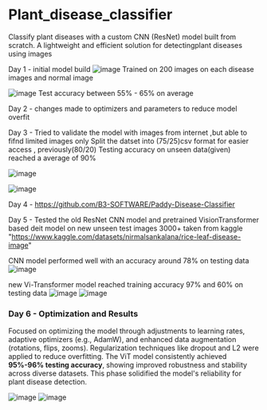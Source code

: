 # Plant_disease_classifier
Classify plant diseases with a custom CNN (ResNet) model built from scratch. A lightweight and efficient solution for detectingplant diseases using images

Day 1 - initial model build
![image](https://github.com/user-attachments/assets/9307abe4-7a72-4de8-964f-b562f90a4fc3)
Trained on 200 images on each disease images and normal image

![image](https://github.com/user-attachments/assets/1560805e-4778-4358-a224-eb815a4c8baf)
Test accuracy between 55% - 65% on average

Day 2 - changes made to optimizers and parameters to reduce model overfit

Day 3 - Tried to validate the model with images from internet ,but able to fifnd limited images only
  Split the datset into (75/25)csv format for easier access , previously(80/20)
  Testing accuracy on unseen data(given) reached a average of 90%
  
  ![image](https://github.com/user-attachments/assets/3c9c214e-9d32-4f7f-a4bf-b776329601ce)

  ![image](https://github.com/user-attachments/assets/1f16d1b2-a2c9-4b18-9b85-f91d43077fb4)

 
Day 4 - https://github.com/B3-SOFTWARE/Paddy-Disease-Classifier

Day 5 - Tested the old ResNet CNN model and pretrained VisionTransformer based deit model on  new unseen test images 3000+ taken from kaggle "https://www.kaggle.com/datasets/nirmalsankalana/rice-leaf-disease-image"


CNN model performed well with an accuracy around 78% on testing data
![image](https://github.com/user-attachments/assets/343cdef0-76b5-49ea-800f-fcab4030e31b)

new Vi-Transformer model reached training accuracy 97% and 60% on testing data
![image](https://github.com/user-attachments/assets/b2b585dd-a2bd-4c0c-8d71-f2b7e8d6c011)
![image](https://github.com/user-attachments/assets/e23eafb5-d1a0-4f5e-9804-1d29b92eaa46)

### Day 6 - Optimization and Results
  Focused on optimizing the model through adjustments to learning rates, adaptive optimizers (e.g., AdamW), and enhanced data augmentation (rotations, flips, zooms). Regularization techniques like dropout and L2 were applied to reduce overfitting. The ViT model consistently achieved **95%-96% testing accuracy**, showing improved robustness and stability across diverse datasets. This phase solidified the model's reliability for plant disease detection.
  
![image](https://github.com/user-attachments/assets/65feaa04-115c-44f8-bcb2-608fc17c74b7)
![image](https://github.com/user-attachments/assets/dd50cbff-4e88-4561-80ca-f886ebd8d2f3)
